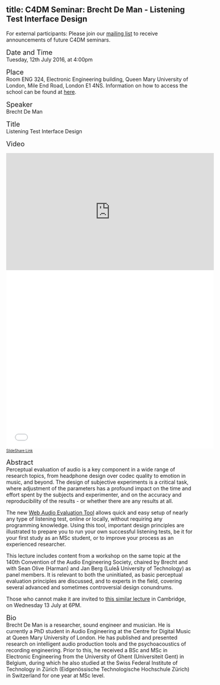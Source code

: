 title: C4DM Seminar: Brecht De Man - Listening Test Interface Design
-----------------

<p>For external participants: Please join our <a href="/seminars.html">mailing list</a> to receive announcements of future C4DM seminars.</p>


<span style="font-size: 130%;">Date and Time</span></br>
Tuesday, 12th July 2016, at 4:00pm

<span style="font-size: 130%;">Place</span></br>
Room ENG 324, Electronic Engineering building, Queen Mary University of London, Mile End Road, London E1 4NS. Information on how to access the school can be found at <a href="http://www.eecs.qmul.ac.uk/contact-us/">here</a>.

<span style="font-size: 130%;">Speaker</span></br>
Brecht De Man

<span style="font-size: 130%;">Title</span></br>
Listening Test Interface Design

<span style="font-size: 130%;">Video</span></br>
<iframe width="560" height="315" src="https://www.youtube.com/embed/UnbSl1CVKm0?rel=0" frameborder="0" allowfullscreen></iframe>
<iframe src="//www.slideshare.net/slideshow/embed_code/key/AT0bRMAuVQMudI" width="560" height="480" frameborder="0" allowfullscreen> </iframe>
<a style="font-size: 70%;" href="http://www.slideshare.net/sebastianewert/c4dm-seminar-20160712-brecht-de-man">SlideShare Link</a>

<span style="font-size: 130%;">Abstract</span></br>
Perceptual evaluation of audio is a key component in a wide range of research topics, from headphone design over codec quality to emotion in music, and beyond. The design of subjective experiments is a critical task, where adjustment of the parameters has a profound impact on the time and effort spent by the subjects and experimenter, and on the accuracy and reproducibility of the results - or whether there are any results at all. 

The new <a href="https://github.com/BrechtDeMan/WebAudioEvaluationTool">Web Audio Evaluation Tool</a> allows quick and easy setup of nearly any type of listening test, online or locally, without requiring any programming knowledge. Using this tool, important design principles are illustrated to prepare you to run your own successful listening tests, be it for your first study as an MSc student, or to improve your process as an experienced researcher. 

This lecture includes content from a workshop on the same topic at the 140th Convention of the Audio Engineering Society, chaired by Brecht and with Sean Olive (Harman) and Jan Berg (Luleå University of Technology) as panel members. It is relevant to both the uninitiated, as basic perceptual evaluation principles are discussed, and to experts in the field, covering several advanced and sometimes controversial design conundrums. 

Those who cannot make it are invited to <a href="http://www.aes-uk.org/forthcoming-meetings/listening-test-interface-design/">this similar lecture</a> in Cambridge, on Wednesday 13 July at 6PM.

<span style="font-size: 130%;">Bio</span></br>
Brecht De Man is a researcher, sound engineer and musician. He is currently a PhD student in Audio Engineering at the Centre for Digital Music at Queen Mary University of London. He has published and presented research on intelligent audio production tools and the psychoacoustics of recording engineering. Prior to this, he received a BSc and MSc in Electronic Engineering from the University of Ghent (Universiteit Gent) in Belgium, during which he also studied at the Swiss Federal Institute of Technology in Zürich (Eidgenössische Technologische Hochschule Zürich) in Switzerland for one year at MSc level. 

